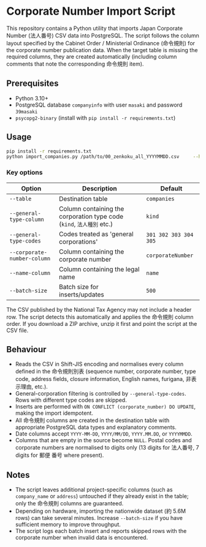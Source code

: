# Corporate Number Import Script

This repository contains a Python utility that imports Japan Corporate Number
(法人番号) CSV data into PostgreSQL. The script follows the column layout
specified by the Cabinet Order / Ministerial Ordinance (命令規則) for the
corporate number publication data. When the target table is missing the
required columns, they are created automatically (including column comments that
note the corresponding 命令規則 item).

## Prerequisites

- Python 3.10+
- PostgreSQL database `companyinfo` with user `masaki` and password `39masaki`
- `psycopg2-binary` (install with `pip install -r requirements.txt`)

## Usage

```bash
pip install -r requirements.txt
python import_companies.py /path/to/00_zenkoku_all_YYYYMMDD.csv     --host localhost --port 5432 --user masaki --password 39masaki
```

### Key options

| Option | Description | Default |
| --- | --- | --- |
| `--table` | Destination table | `companies` |
| `--general-type-column` | Column containing the corporation type code (`kind`, `法人種別` etc.) | `kind` |
| `--general-type-codes` | Codes treated as 'general corporations' | `301 302 303 304 305` |
| `--corporate-number-column` | Column containing the corporate number | `corporateNumber` |
| `--name-column` | Column containing the legal name | `name` |
| `--batch-size` | Batch size for inserts/updates | `500` |

The CSV published by the National Tax Agency may not include a header row. The
script detects this automatically and applies the 命令規則 column order. If you
download a ZIP archive, unzip it first and point the script at the CSV file.

## Behaviour

- Reads the CSV in Shift-JIS encoding and normalises every column defined in the
  命令規則別表 (sequence number, corporate number, type code, address fields,
  closure information, English names, furigana, 非表示理由, etc.).
- General-corporation filtering is controlled by `--general-type-codes`. Rows
  with different type codes are skipped.
- Inserts are performed with `ON CONFLICT (corporate_number) DO UPDATE`, making
  the import idempotent.
- All 命令規則 columns are created in the destination table with appropriate
  PostgreSQL data types and explanatory comments.
- Date columns accept `YYYY-MM-DD`, `YYYY/MM/DD`, `YYYY.MM.DD`, or `YYYYMMDD`.
- Columns that are empty in the source become `NULL`. Postal codes and corporate
  numbers are normalised to digits only (13 digits for 法人番号, 7 digits for 郵便
  番号 where present).

## Notes

- The script leaves additional project-specific columns (such as `company_name`
  or `address`) untouched if they already exist in the table; only the 命令規則
  columns are guaranteed.
- Depending on hardware, importing the nationwide dataset (約 5.6M rows) can take
  several minutes. Increase `--batch-size` if you have sufficient memory to
  improve throughput.
- The script logs each batch insert and reports skipped rows with the corporate
  number when invalid data is encountered.
